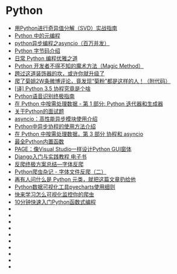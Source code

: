 # Python

*   [用Python进行奇异值分解（SVD）实战指南](https://zhuanlan.zhihu.com/p/37542414)
*   [Python 中的元编程](https://www.ibm.com/developerworks/cn/analytics/library/ba-metaprogramming-python/index.html?ca=drs-)
*   [python异步编程之asyncio（百万并发）](http://www.cnblogs.com/shenh/p/9090586.html)
*   [Python 字节码介绍](https://linux.cn/article-9816-1.html)
*   [日常 Python 编程优雅之道](https://linux.cn/article-9856-1.html)
*   [Python 开发者不得不知的魔术方法（Magic Method）](https://mp.weixin.qq.com/s?__biz=MzA3OTgyMDcwNg==&mid=2650634795&idx=2&sn=6e81c0c8a38ac99b9288e009d1539715&chksm=87a478e6b0d3f1f0d41734d1cc7594f606177773b897ca3f2a36f4d63ed30228fff041f3345e&mpshare=1&scene=23&srcid=0407OLGAlNDKxualPo89tzGs#rd)
*   [跨过这道装饰器的坎，或许你就升级了](https://mp.weixin.qq.com/s?__biz=MzA3OTgyMDcwNg==&mid=2650634794&idx=2&sn=f631e3943b55a33ddc69492b906c0c93&chksm=87a478e7b0d3f1f10b38dd586e2ae37eb3a71a8bfb9e58aaa97c5e34cc5a8deee73ad8e92373&mpshare=1&scene=23&srcid=0407uKmNFkufxIHUearvcwf4#rd)
*   [爬了菊姐2W条微博评论，竟发现“菊粉”都是这样的人！（附代码）](http://developer.51cto.com/art/201806/575841.htm)
*   [[译] Python 3.5 协程究竟是个啥](http://blog.rainy.im/2016/03/09/how-the-heck-does-async-await-work-in-python-3-5/)
*   [Python语音识别终极指南](https://www.jianshu.com/p/0cc915a28de3)
*   [在 Python 中按需处理数据 - 第 1 部分: Python 迭代器和生成器](http://www.ibm.com/developerworks/cn/analytics/library/ba-on-demand-data-python-1/index.html)
*   [关于Python的面试题](https://github.com/taizilongxu/interview_python)
*   [asyncio：高性能异步模块使用介绍](https://mp.weixin.qq.com/s?__biz=MjM5MzgyODQxMQ==&mid=2650368555&idx=1&sn=a449f107c9c16466c51ce8a6939fcb1b&chksm=be9cd17f89eb5869c00e964e42e79400d4c9b993c4c5764ddbf9ef0e4b85741fc4ab05c77dbc&mpshare=1&scene=23&srcid=07163jZEvRwfwwii9F8dKopl#rd)
*   [Python中异步协程的使用方法介绍](https://cuiqingcai.com/6160.html)
*   [在 Python 中按需处理数据，第 3 部分 协程和 asyncio](https://www.ibm.com/developerworks/cn/analytics/library/ba-on-demand-data-python-3/index.html)
*   [最全Python内置函数](http://www.cnblogs.com/wuyongcong/p/9418919.html)
*   [PAGE：像Visual Studio一样设计Python GUI窗体](https://mp.weixin.qq.com/s?__biz=MzI4MzM2MDgyMQ==&mid=2247486580&idx=1&sn=251270d729f4e50103788b09a4ddf646&chksm=eb8aa72edcfd2e38ec4a4dea36576a104af997abf95ba93bf2d8e591e3dd10ca7a6512ae17df&mpshare=1&scene=23&srcid=0418h5LkldjIvFv8Q26MjASe#rd)
*   [Django入门与实践教程 电子书](https://github.com/pythonzhichan/django-beginners-guide)
*   [反爬终极方案总结—字体反爬](https://zhuanlan.zhihu.com/p/37838586)
*   [Python爬虫杂记 - 字体文件反爬（二）](https://www.jianshu.com/p/0e2e1aa6d270)
*   [再有人问什么是 Python 元类，就把这篇文章扔给他](https://mp.weixin.qq.com/s/DRqffRRmHtswI4tVtjhbRQ)
*   [Python数据可视化工具pyecharts使用细则](https://www.jiqizhixin.com/articles/2018-08-16-6)
*   [快来学习怎么可视化监控你的爬虫](https://cuiqingcai.com/6217.html)
*   [10分钟快速入门Python函数式编程](https://blog.csdn.net/dQCFKyQDXYm3F8rB0/article/details/82117264)
*   []()
*   []()
*   []()
*   []()
*   []()
*   []()
*   []()
*   []()
*   []()
*   []()

